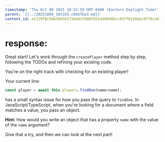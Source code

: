 ```yaml
---
timestamp: 'Thu Oct 09 2025 10:53:59 GMT-0400 (Eastern Daylight Time)'
parent: '[[../20251009_105359.cb66fbe3.md]]'
content_id: e1729f8c50638d16173be8c55b0f5624d6050bcc437fb128abc0f78ce67d6227
---
```


# response:

Great start! Let's work through the `createPlayer` method step by step, following the TODOs and refining your existing code.

You're on the right track with checking for an existing player!

Your current line:

```typescript
const player = await this.players.findOne(name=name);
```

has a small syntax issue for how you pass the query to `findOne`. In JavaScript/TypeScript, when you're looking for a document where a field matches a value, you pass an object.

**Hint:** How would you write an object that has a property `name` with the value of the `name` argument?

Give that a try, and then we can look at the next part!

